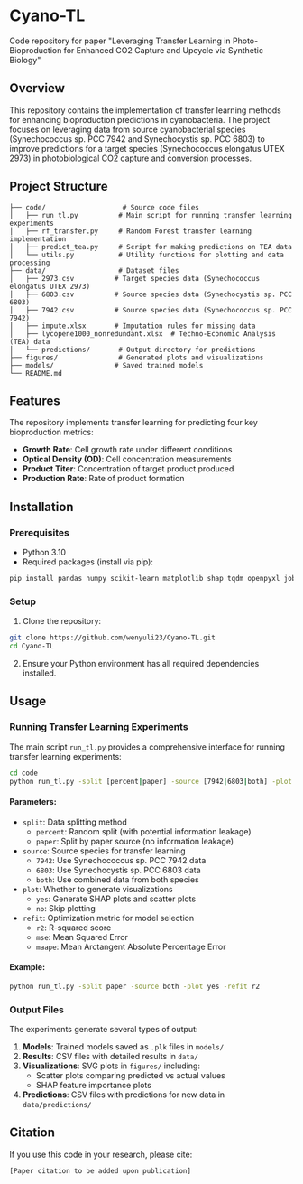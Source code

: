 # Cyano-TL

Code repository for paper "Leveraging Transfer Learning in Photo-Bioproduction for Enhanced CO2 Capture and Upcycle via Synthetic Biology"

## Overview

This repository contains the implementation of transfer learning methods for enhancing bioproduction predictions in cyanobacteria. The project focuses on leveraging data from source cyanobacterial species (Synechococcus sp. PCC 7942 and Synechocystis sp. PCC 6803) to improve predictions for a target species (Synechococcus elongatus UTEX 2973) in photobiological CO2 capture and conversion processes.

## Project Structure

```
├── code/                   # Source code files
│   ├── run_tl.py          # Main script for running transfer learning experiments
│   ├── rf_transfer.py     # Random Forest transfer learning implementation
│   ├── predict_tea.py     # Script for making predictions on TEA data
│   └── utils.py           # Utility functions for plotting and data processing
├── data/                  # Dataset files
│   ├── 2973.csv          # Target species data (Synechococcus elongatus UTEX 2973)
│   ├── 6803.csv          # Source species data (Synechocystis sp. PCC 6803)
│   ├── 7942.csv          # Source species data (Synechococcus sp. PCC 7942)
│   ├── impute.xlsx       # Imputation rules for missing data
│   ├── lycopene1000_nonredundant.xlsx  # Techno-Economic Analysis (TEA) data
│   └── predictions/       # Output directory for predictions
├── figures/               # Generated plots and visualizations
├── models/               # Saved trained models
└── README.md
```

## Features

The repository implements transfer learning for predicting four key bioproduction metrics:
- **Growth Rate**: Cell growth rate under different conditions
- **Optical Density (OD)**: Cell concentration measurements
- **Product Titer**: Concentration of target product produced
- **Production Rate**: Rate of product formation

## Installation

### Prerequisites
- Python 3.10
- Required packages (install via pip):

```bash
pip install pandas numpy scikit-learn matplotlib shap tqdm openpyxl joblib
```

### Setup
1. Clone the repository:
```bash
git clone https://github.com/wenyuli23/Cyano-TL.git
cd Cyano-TL
```

2. Ensure your Python environment has all required dependencies installed.

## Usage

### Running Transfer Learning Experiments

The main script `run_tl.py` provides a comprehensive interface for running transfer learning experiments:

```bash
cd code
python run_tl.py -split [percent|paper] -source [7942|6803|both] -plot [yes|no] -refit [r2|maape|mse]
```

#### Parameters:
- `split`: Data splitting method
  - `percent`: Random split (with potential information leakage)
  - `paper`: Split by paper source (no information leakage)
- `source`: Source species for transfer learning
  - `7942`: Use Synechococcus sp. PCC 7942 data
  - `6803`: Use Synechocystis sp. PCC 6803 data
  - `both`: Use combined data from both species
- `plot`: Whether to generate visualizations
  - `yes`: Generate SHAP plots and scatter plots
  - `no`: Skip plotting
- `refit`: Optimization metric for model selection
  - `r2`: R-squared score
  - `mse`: Mean Squared Error
  - `maape`: Mean Arctangent Absolute Percentage Error

#### Example:
```bash
python run_tl.py -split paper -source both -plot yes -refit r2
```

### Output Files

The experiments generate several types of output:

1. **Models**: Trained models saved as `.plk` files in `models/`
2. **Results**: CSV files with detailed results in `data/`
3. **Visualizations**: SVG plots in `figures/` including:
   - Scatter plots comparing predicted vs actual values
   - SHAP feature importance plots
4. **Predictions**: CSV files with predictions for new data in `data/predictions/`

## Citation

If you use this code in your research, please cite:

```
[Paper citation to be added upon publication]
```